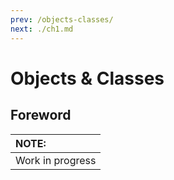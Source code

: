 ```yaml
---
prev: /objects-classes/
next: ./ch1.md
---
```

# Objects & Classes

## Foreword

| NOTE: |
| :--- |
| Work in progress |
